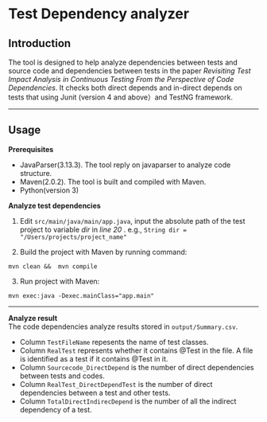 # Test Dependency analyzer 


## Introduction

The tool is designed to help analyze dependencies between tests and source code and dependencies between tests in the paper *Revisiting Test Impact Analysis in Continuous Testing From the Perspective of Code Dependencies*. It checks both direct depends and in-direct depends on tests that using Junit (version 4 and above）and TestNG framework. 

-----
## Usage

**Prerequisites**

* JavaParser(3.13.3). The tool reply on javaparser to analyze code structure.    
* Maven(2.0.2). The tool is built and compiled with Maven.     
* Python(version 3)

**Analyze test dependencies**

1) Edit `src/main/java/main/app.java`, input the absolute path of the test project to variable *dir* in *line 20* . e.g., `String dir = "/Users/projects/project_name"`

2) Build the project with Maven by running command:  

```
mvn clean &&  mvn compile
```

3) Run project with Maven:

```
mvn exec:java -Dexec.mainClass="app.main"  
```
-----
**Analyze result**  
The code dependencies analyze results stored in `output/Summary.csv`.   
* Column `TestFileName` repesents the name of test classes.  
* Column `RealTest` represents whether it contains @Test in the file. A file is identified as a test if it contains @Test in it.      
* Column `Sourcecode_DirectDepend` is the number of direct dependencies between tests and codes.  
* Column `RealTest_DirectDependTest` is the number of direct dependencies between a test and other tests.   
* Column `TotalDirectIndirecDepend` is the number of all the indirect dependency of a test.  
  


